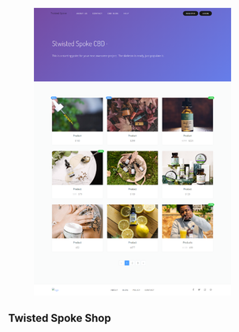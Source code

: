 <p align="center"><img src="https://raw.githubusercontent.com/TacitReturn/Twisted-Spoke-Shop/main/public/img/twisted-spoke.png" width="400"></p>

## Twisted Spoke Shop
